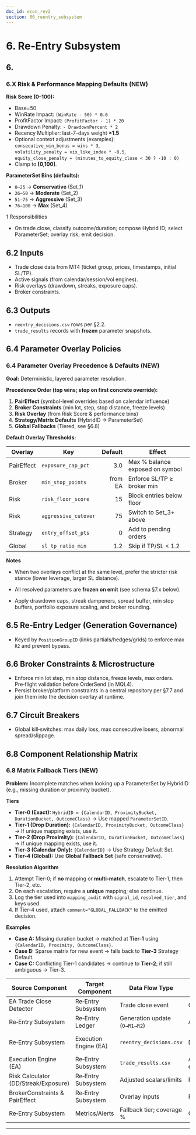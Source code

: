 ```yaml
---
doc_id: econ_rev2
section: 06_reentry_subsystem
---
```


# 6. Re‑Entry Subsystem

## 6.
### 6.X Risk & Performance Mapping Defaults (NEW)
**Risk Score (0–100):**
- Base=50  
- WinRate Impact: `(WinRate - 50) * 0.6`  
- ProfitFactor Impact: `(ProfitFactor - 1) * 20`  
- Drawdown Penalty: `- DrawdownPercent * 2`  
- Recency Multiplier: last-7-days weight **×1.5**  
- Optional context adjustments (examples):  
  `consecutive_win_bonus = wins * 3`,  
  `volatility_penalty = vix_like_index * -0.5`,  
  `equity_close_penalty = (minutes_to_equity_close < 30 ? -10 : 0)`  
- Clamp to **[0,100]**.

**ParameterSet Bins (defaults):**
- `0–25` → **Conservative** (Set_1)
- `26–50` → **Moderate** (Set_2)
- `51–75` → **Aggressive** (Set_3)
- `76–100` → **Max** (Set_4)

1 Responsibilities
- On trade close, classify outcome/duration; compose Hybrid ID; select ParameterSet; overlay risk; emit decision.

## 6.2 Inputs
- Trade close data from MT4 (ticket group, prices, timestamps, initial SL/TP).
- Active signals (from calendar/session/vol engines).
- Risk overlays (drawdown, streaks, exposure caps).
- Broker constraints.

## 6.3 Outputs
- `reentry_decisions.csv` rows per §2.2.
- `trade_results` records with **frozen** parameter snapshots.

## 6.4 Parameter Overlay Policies
### 6.4 Parameter Overlay Precedence & Defaults (NEW)
**Goal:** Deterministic, layered parameter resolution.

**Precedence Order (top wins; stop on first concrete override):**
1. **PairEffect** (symbol-level overrides based on calendar influence)
2. **Broker Constraints** (min lot, step, stop distance, freeze levels)
3. **Risk Overlay** (from Risk Score & performance bins)
4. **Strategy/Matrix Defaults** (HybridID → ParameterSet)
5. **Global Fallbacks** (Tiered, see §6.8)

**Default Overlay Thresholds:**

| Overlay | Key | Default | Effect |
|---|---|---:|---|
| PairEffect | `exposure_cap_pct` | 3.0 | Max % balance exposed on symbol |
| Broker | `min_stop_points` | from EA | Enforce SL/TP ≥ broker min |
| Risk | `risk_floor_score` | 15 | Block entries below floor |
| Risk | `aggressive_cutover` | 75 | Switch to Set_3+ above |
| Strategy | `entry_offset_pts` | 0 | Add to pending orders |
| Global | `sl_tp_ratio_min` | 1.2 | Skip if TP/SL < 1.2 |

**Notes**
- When two overlays conflict at the same level, prefer the stricter risk stance (lower leverage, larger SL distance).
- All resolved parameters are **frozen on emit** (see schema §7.x below).


- Apply drawdown caps, streak dampeners, spread buffer, min stop buffers, portfolio exposure scaling, and broker rounding.

## 6.5 Re‑Entry Ledger (Generation Governance)
- Keyed by `PositionGroupID` (links partials/hedges/grids) to enforce max `R2` and prevent bypass.

## 6.6 Broker Constraints & Microstructure
- Enforce min lot step, min stop distance, freeze levels, max orders. Pre‑flight validation before OrderSend (in MQL4).
- Persist broker/platform constraints in a central repository per §7.7 and join them into the decision overlay at runtime.

## 6.7 Circuit Breakers
- Global kill‑switches: max daily loss, max consecutive losers, abnormal spread/slippage.

## 6.8 Component Relationship Matrix
### 6.8 Matrix Fallback Tiers (NEW)
**Problem:** Incomplete matches when looking up a ParameterSet by HybridID (e.g., missing duration or proximity bucket).

**Tiers**  
- **Tier-0 (Exact):** `HybridID = {CalendarID, ProximityBucket, DurationBucket, OutcomeClass}` → Use mapped `ParameterSetID`.
- **Tier-1 (Drop Duration):** `{CalendarID, ProximityBucket, OutcomeClass}` → If unique mapping exists, use it.
- **Tier-2 (Drop Proximity):** `{CalendarID, DurationBucket, OutcomeClass}` → If unique mapping exists, use it.
- **Tier-3 (Calendar Only):** `{CalendarID}` → Use Strategy Default Set.
- **Tier-4 (Global):** Use **Global Fallback Set** (safe conservative).

**Resolution Algorithm**
1. Attempt Tier-0; if **no** mapping or **multi-match**, escalate to Tier-1, then Tier-2, etc.
2. On each escalation, require a **unique** mapping; else continue.
3. Log the tier used into `mapping_audit` with `signal_id`, `resolved_tier`, and keys used.
4. If Tier-4 used, attach `comment="GLOBAL_FALLBACK"` to the emitted decision.

**Examples**
- **Case A:** Missing duration bucket → matched at **Tier-1** using `{CalendarID, Proximity, OutcomeClass}`.
- **Case B:** Sparse matrix for new event → falls back to **Tier-3** Strategy Default.
- **Case C:** Conflicting Tier-1 candidates → continue to **Tier-2**; if still ambiguous → Tier-3.



| Source Component | Target Component | Data Flow Type | Trigger | Source Doc |
|---|---|---|---|---|
| EA Trade Close Detector | Re‑Entry Subsystem | Trade close event | Order close | §9.201, §17.2 |
| Re‑Entry Subsystem | Re‑Entry Ledger | Generation update (`O→R1→R2`) | After decision result | §6.5, §9.260 |
| Re‑Entry Subsystem | Execution Engine (EA) | `reentry_decisions.csv` | Decision ready | §2.2–§2.3, §17.1 |
| Execution Engine (EA) | Re‑Entry Subsystem | `trade_results.csv` | After execute/close/modify | §17.2, §9.240 |
| Risk Calculator (DD/Streak/Exposure) | Re‑Entry Subsystem | Adjusted scalars/limits | Risk state change | §8.1–§8.3 |
| BrokerConstraints & PairEffect | Re‑Entry Subsystem | Overlay inputs | Pre‑decision | §7.7, §7.4 |
| Re‑Entry Subsystem | Metrics/Alerts | Fallback tier; coverage % | On decision | §14.1–§14.2 |

---

